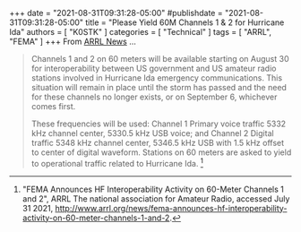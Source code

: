 +++
date = "2021-08-31T09:31:28-05:00"
#publishdate = "2021-08-31T09:31:28-05:00"
title = "Please Yield 60M Channels 1 & 2 for Hurricane Ida"
authors = [ "K0STK" ]
categories = [ "Technical" ]
tags = [ "ARRL", "FEMA" ]
+++
From [ARRL News](http://www.arrl.org/news/fema-announces-hf-interoperability-activity-on-60-meter-channels-1-and-2) ...

>Channels 1 and 2 on 60 meters will be available starting on August 30 for
>interoperability between US government and US amateur radio stations involved
>in Hurricane Ida emergency communications. This situation will remain in
>place until the storm has passed and the need for these channels no longer
>exists, or on September 6, whichever comes first.
>
>These frequencies will be used: Channel 1 Primary voice traffic 5332 kHz
>channel center, 5330.5 kHz USB voice; and Channel 2 Digital traffic 5348 kHz
>channel center, 5346.5 kHz USB with 1.5 kHz offset to center of digital
>waveform. Stations on 60 meters are asked to yield to operational traffic
>related to Hurricane Ida. [^1]
<!--more-->

[^1]: "FEMA Announces HF Interoperability Activity on 60-Meter Channels 1 and 2", ARRL The national association for Amateur Radio, accessed July 31 2021, http://www.arrl.org/news/fema-announces-hf-interoperability-activity-on-60-meter-channels-1-and-2.

